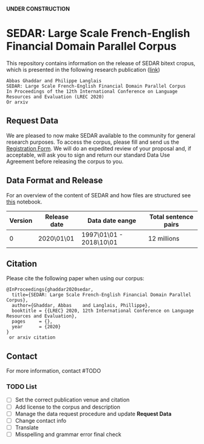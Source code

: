 **UNDER CONSTRUCTION**


SEDAR: Large Scale French-English Financial Domain Parallel Corpus
==================================================================

This repository contains information on the release of SEDAR bitext cropus, which is presented in the following research publication ([link](http://link_to_paper))

    Abbas Ghaddar and Philippe Langlais 
    SEDAR: Large Scale French-English Financial Domain Parallel Corpus
    In Proceedings of the 12th International Conference on Language Resources and Evaluation (LREC 2020) 
    Or arxiv

## Request Data

We are pleased to now make SEDAR available to the community for general research purposes. To access the corpus, please fill and send us the [Registration Form](http://link_to_online_or_msword_regform).  We will do an expedited review of your proposal and, if acceptable, will ask you to sign and return our standard Data Use Agreement before releasing the corpus to you. 

## Data Format and Release
For an overview of the content of SEDAR and how files are structured see [this](demo_sedar.ipynb) notebook.

|  Version | Release date  | Data date eange | Total sentence pairs  |
|---|---|---|---|
| 0  | 2020\01\01  | 1997\01\01 - 2018\10\01  | 12 millions  |

## Citation

Please cite the following paper when using our corpus: 

```
@InProceedings{ghaddar2020sedar,
  title={SEDAR: Large Scale French-English Financial Domain Parallel Corpus},
  author={Ghaddar, Abbas	and Langlais, Phillippe},
  booktitle = {{LREC} 2020, 12th International Conference on Language Resources and Evaluation},
  pages     = {},
  year      = {2020}
}
 or arxiv citation
```

## Contact
For more information, contact #TODO

### TODO List

- [ ] Set the correct publication venue and citation
- [ ] Add license to the corpus and description
- [ ] Manage the data request procedure and update **Request Data**
- [ ] Change contact info
- [ ] Translate
- [ ] Misspelling and grammar error final check
